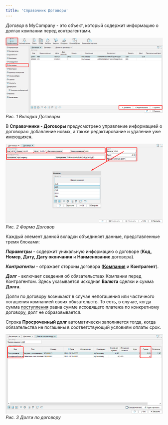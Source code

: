 ```yaml
---
title: 'Справочник Договоры'
---
```


*Договор* в MyCompany - это объект, который содержит информацию о долгах компании перед контрагентами.

![](images/Contracts_directory_1.png)  
*Рис. 1 Вкладка Договоры*

  

В **Справочники - Договоры** предусмотрено управление информацией о договорах: добавление новых, а также редактирование и удаление уже имеющихся.

  

![](images/Contracts_directory_2.png)  
*Рис. 2 Форма Договор*


Каждый элемент данной вкладки объединяет данные, представленные тремя блоками:

***Параметры*** - содержит уникальную информацию о договоре (**Код, Номер, Дату, Дату окончания** и **Наименование** договора).

***Контрагенты*** - отражает стороны договора (**[Компания](Partners_directory.md)** и **Контрагент**).

***Долг*** - включает сведения об обязательствах Компании перед Контрагентом. Здесь указывается исходная **Валюта** сделки и сумма **Долга**.

Долги по договору возникают в случае непогашения или частичного погашения компанией своих обязательств. То есть, в случае, когда сумма [поступления](Vendor_payments.md) равна сумме исходящего платежа по конкретному договору, долг не образовывается.

Строка **Просроченный долг** автоматически заполняется тогда, когда обязательства не погашены в соответствующий условиям оплаты срок.

![](images/Contracts_directory_3.png)  
*Рис. 3 Долги по договору*

  

  


